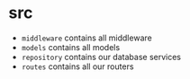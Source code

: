 # src

-   `middleware` contains all middleware
-   `models` contains all models
-   `repository` contains our database services
-   `routes` contains all our routers
